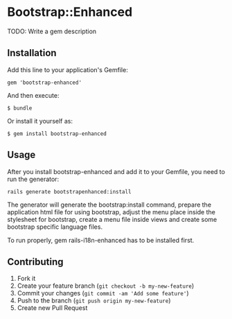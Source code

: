 # Bootstrap::Enhanced

TODO: Write a gem description

## Installation

Add this line to your application's Gemfile:

    gem 'bootstrap-enhanced'

And then execute:

    $ bundle

Or install it yourself as:

    $ gem install bootstrap-enhanced

## Usage

After you install bootstrap-enhanced and add it to your Gemfile, you need to run the generator:

```console
rails generate bootstrapenhanced:install
```

The generator will generate the bootstrap:install command, prepare the application html file for using bootstrap, adjust the menu place inside the stylesheet for bootstrap, create a menu file inside views and create some bootstrap specific language files.

To run properly, gem rails-i18n-enhanced has to be installed first.

## Contributing

1. Fork it
2. Create your feature branch (`git checkout -b my-new-feature`)
3. Commit your changes (`git commit -am 'Add some feature'`)
4. Push to the branch (`git push origin my-new-feature`)
5. Create new Pull Request
